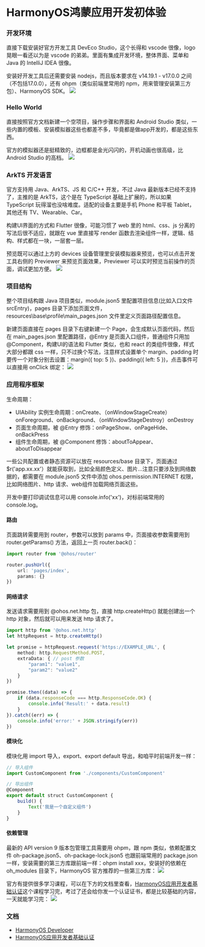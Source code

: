 # HarmonyOS鸿蒙应用开发初体验

### 开发环境
直接下载安装好官方开发工具 DevEco Studio，这个长得和 vscode 很像，logo 晃眼一看还以为是 vscode 的弟弟。里面有集成开发环境，整体界面、菜单和 Java 的 IntelliJ IDEA 很像。

安装好开发工具后还需要安装 nodejs，而且版本要求在 v14.19.1 - v17.0.0 之间（不包括17.0.0），还有 ohpm（类似前端里常用的 npm，用来管理安装第三方包）、HarmonyOS SDK。
<img src="./1.png" />

### Hello World
直接按照官方文档新建一个空项目，操作步骤和界面和 Android Studio 类似，一些内置的模板、安装模拟器这些也都差不多，毕竟都是做app开发的，都是这些东西。

官方的模拟器还是挺精致的，边框都是金光闪闪的，开机动画也很高级，比 Android Studio 的高档。
<img src="./2.png" />

### ArkTS 开发语言
官方支持用 Java、ArkTS、JS 和 C/C++ 开发，不过 Java 最新版本已经不支持了，主推的是 ArkTS，这个是在 TypeScript 基础上扩展的，所以如果 TypeScript 玩得溜也没啥难度。适配的设备主要是手机 Phone 和平板 Tablet，其他还有 TV、Wearable、Car。

构建UI界面的方式和 Flutter 很像，可能习惯了 web 里的 html、css、js 分离的写法后很不适应，就跟在 vue 里直接写 render 函数去渲染组件一样，逻辑、结构、样式都在一块，一层套一层。

预览既可以通过上方的 devices 设备管理里安装模拟器来预览，也可以点击开发工具右侧的 Previewer 来预览页面效果，Previewer 可以实时预览当前操作的页面，调试更加方便。
<img src="./3.png" />

### 项目结构
整个项目结构跟 Java 项目类似，module.json5 里配置项目信息(比如入口文件 srcEntry)，pages 目录下添加页面文件，resources\base\profile\main_pages.json 文件里定义页面路径配置信息。

新建页面直接在 pages 目录下右键新建一个 Page，会生成默认页面代码，然后在 main_pages.json 里配置路径，@Entry 是页面入口组件，普通组件只用加 @Component，构建UI的语法和 Flutter 类似，也和 react 的类组件很像，样式大部分都跟 css 一样，只不过换个写法，注意样式设置单个 margin、padding 时要传一个对象分别去设置：margin({ top: 5 })、padding({ left: 5 })，点击事件可以直接用 onClick 绑定：
<img src="./4.png" />

### 应用程序框架

生命周期：
* UIAbility 实例生命周期：onCreate、（onWindowStageCreate）onForeground、onBackground、（onWindowStageDestroy）onDestroy
* 页面生命周期，被 @Entry 修饰：onPageShow、onPageHide、onBackPress
* 组件生命周期，被 @Component 修饰：aboutToAppear、aboutToDisappear

一些公共配置或者静态资源可以放在 resources/base 目录下，页面通过 $r('app.xx.xx'）就能获取到，比如全局颜色定义、图片...注意只要涉及到网络数据的，都需要在 module.json5 文件中添加 ohos.permission.INTERNET 权限，比如网络图片、http 请求、web组件加载网络页面这些。

开发中要打印调试信息可以用 console.info('xx')，对标前端常用的 console.log。

#### 路由
页面跳转需要用到 router，参数可以放到 params 中，页面接收参数需要用到 router.getParams() 方法，返回上一页 router.back()：
```ts
import router from '@ohos/router'

router.pushUrl({
    url: 'pages/index',
    params: {}
})
```

#### 网络请求
发送请求需要用到 @ohos.net.http 包，直接 http.createHttp() 就能创建出一个 http 对象，然后就可以用来发送 http 请求了。
```ts
import http from '@ohos.net.http'
let httpRequest = http.createHttp()

let promise = httpRequest.request('https://EXAMPLE_URL', {
    method: http.RequestMethod.POST,
    extraData: { // post 参数
        "param1": "value1",
        "param2": "value2"
    }
})

promise.then((data) => {
    if (data.responseCode === http.ResponseCode.OK) {
        console.info('Result:' + data.result)
    }
}).catch((err) => {
    console.info('error:' + JSON.stringify(err))
})
```

#### 模块化
模块化用 import 导入，export、export default 导出，和咱平时前端开发一样：
```ts
// 导入组件
import CustomComponent from './components/CustomComponent'

// 导出组件
@Component
export default struct CustomComponent {
    build() {
        Text('我是一个自定义组件')
    }
}
```

#### 依赖管理
最新的 API version 9 版本包管理工具需要用 ohpm，跟 npm 类似，依赖配置文件 oh-package.json5、oh-package-lock.json5 也跟前端常用的 package.json 一样，安装需要的第三方库跟前端一样：ohpm install xxx，安装好的依赖在 oh_modules 目录下，HarmonyOS 官方推荐的一些第三方库：
<img src="./5.png" />

官方有提供很多学习课程，可以在下方的文档里查看，[HarmonyOS应用开发者基础认证](https://developer.huawei.com/consumer/cn/training/dev-cert-detail/101666948302721398)这个课程学习完，考过了还会给你发一个认证证书，都是比较基础的内容，一天就能学习完：
<img src="./6.png" />

### 文档
* [HarmonyOS Developer](https://developer.harmonyos.com/)
* [HarmonyOS应用开发者基础认证](https://developer.huawei.com/consumer/cn/training/dev-cert-detail/101666948302721398)